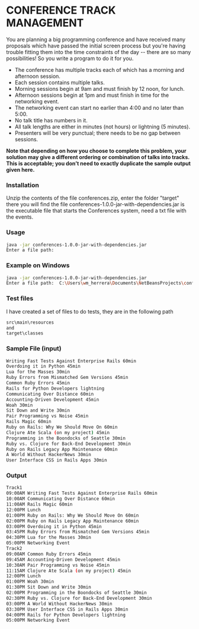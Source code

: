 # CONFERENCE TRACK MANAGEMENT
You are planning a big programming conference and have received many proposals which have passed the initial screen process but you're having trouble fitting them into the time constraints of the day -- there are so many possibilities! So you write a program to do it for you.

* The conference has multiple tracks each of which has a morning and afternoon session.
* Each session contains multiple talks.
* Morning sessions begin at 9am and must finish by 12 noon, for lunch.
* Afternoon sessions begin at 1pm and must finish in time for the networking event.
* The networking event can start no earlier than 4:00 and no later than 5:00.
* No talk title has numbers in it.
* All talk lengths are either in minutes (not hours) or lightning (5 minutes).
* Presenters will be very punctual; there needs to be no gap between sessions.

**Note that depending on how you choose to complete this problem, your solution may give a different ordering or combination of talks into tracks. This is acceptable; you don’t need to exactly duplicate the sample output given here.**

### Installation

Unzip the contents of the file conferences.zip, enter the folder "target" there you will find the file conferences-1.0.0-jar-with-dependencies.jar is the executable file that starts the Conferences system, need a txt file with the events.

### Usage
```bash
java -jar conferences-1.0.0-jar-with-dependencies.jar
Enter a file path:
```
 ### Example on Windows
```bash
java -jar conferences-1.0.0-jar-with-dependencies.jar
Enter a file path:  C:\Users\wm_herrera\Documents\NetBeansProjects\conferences\src\main\resources\conference1.txt
```
### Test files
I have created a set of files to do tests, they are in the following path
```bash
src\main\resources
and 
target\classes
```

### Sample File (input)

```bash
Writing Fast Tests Against Enterprise Rails 60min
Overdoing it in Python 45min
Lua for the Masses 30min
Ruby Errors from Mismatched Gem Versions 45min
Common Ruby Errors 45min
Rails for Python Developers lightning
Communicating Over Distance 60min
Accounting-Driven Development 45min
Woah 30min
Sit Down and Write 30min
Pair Programming vs Noise 45min
Rails Magic 60min
Ruby on Rails: Why We Should Move On 60min
Clojure Ate Scala (on my project) 45min
Programming in the Boondocks of Seattle 30min
Ruby vs. Clojure for Back-End Development 30min
Ruby on Rails Legacy App Maintenance 60min
A World Without HackerNews 30min
User Interface CSS in Rails Apps 30min
```

### Output

```bash
Track1
09:00AM Writing Fast Tests Against Enterprise Rails 60min
10:00AM Communicating Over Distance 60min
11:00AM Rails Magic 60min
12:00PM Lunch
01:00PM Ruby on Rails: Why We Should Move On 60min
02:00PM Ruby on Rails Legacy App Maintenance 60min
03:00PM Overdoing it in Python 45min
03:45PM Ruby Errors from Mismatched Gem Versions 45min
04:30PM Lua for the Masses 30min
05:00PM Networking Event
Track2
09:00AM Common Ruby Errors 45min
09:45AM Accounting-Driven Development 45min
10:30AM Pair Programming vs Noise 45min
11:15AM Clojure Ate Scala (on my project) 45min
12:00PM Lunch
01:00PM Woah 30min
01:30PM Sit Down and Write 30min
02:00PM Programming in the Boondocks of Seattle 30min
02:30PM Ruby vs. Clojure for Back-End Development 30min
03:00PM A World Without HackerNews 30min
03:30PM User Interface CSS in Rails Apps 30min
04:00PM Rails for Python Developers lightning
05:00PM Networking Event

```
